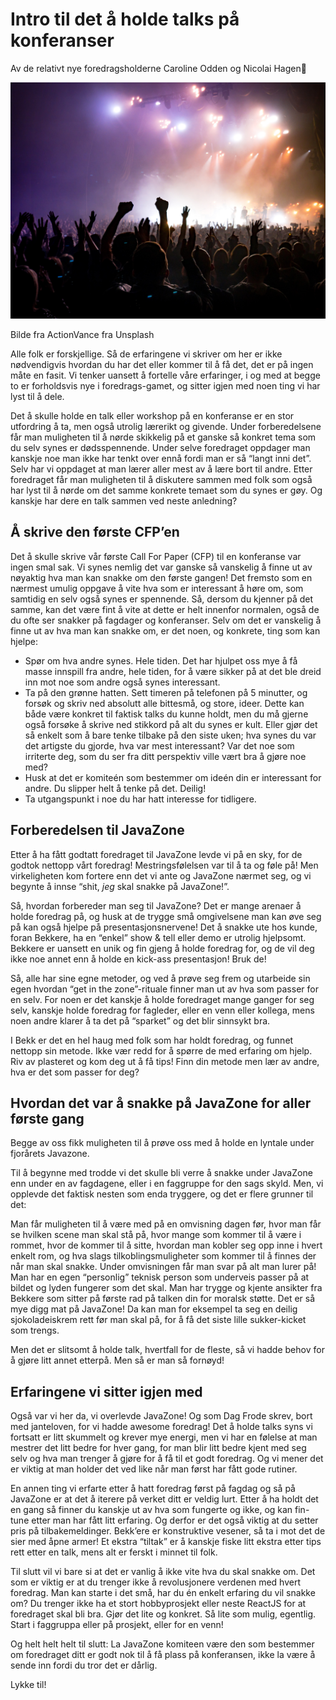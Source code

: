 # Intro til det å holde talks på konferanser

<div class="bio"> Av de relativt nye foredragsholderne <span class="author">Caroline Odden</span> og <span class="author">Nicolai Hagen</span>🚀</div>

<p class="wide-image"><img alt="Bilde av rockekonsert" src="actionvance-eXVd7gDPO9A-unsplash.jpg" /></p>
<p class="image-credit">Bilde fra ActionVance fra Unsplash</p>

Alle folk er forskjellige. Så de erfaringene vi skriver om her er ikke nødvendigvis hvordan du har det eller kommer til å få det, det er på ingen måte en fasit. Vi tenker uansett å fortelle våre erfaringer, i og med at begge to er forholdsvis nye i foredrags-gamet, og sitter igjen med noen ting vi har lyst til å dele.

Det å skulle holde en talk eller workshop på en konferanse er en stor utfordring å ta, men også utrolig lærerikt og givende. Under forberedelsene får man muligheten til å nørde skikkelig på et ganske så konkret tema som du selv synes er dødsspennende. Under selve foredraget oppdager man kanskje noe man ikke har tenkt over ennå fordi man er så “langt inni det”. Selv har vi oppdaget at man lærer aller mest av å lære bort til andre. Etter foredraget får man muligheten til å diskutere sammen med folk som også har lyst til å nørde om det samme konkrete temaet som du synes er gøy. Og kanskje har dere en talk sammen ved neste anledning?

## Å skrive den første CFP’en

Det å skulle skrive vår første Call For Paper (CFP) til en konferanse var ingen smal sak. Vi synes nemlig det var ganske så vanskelig å finne ut av nøyaktig hva man kan snakke om den første gangen! Det fremsto som en nærmest umulig oppgave å vite hva som er interessant å høre om, som samtidig en selv også synes er spennende. Så, dersom du kjenner på det samme, kan det være fint å vite at dette er helt innenfor normalen, også de du ofte ser snakker på fagdager og konferanser. Selv om det er vanskelig å finne ut av hva man kan snakke om, er det noen, og konkrete, ting som kan hjelpe: 


- Spør om hva andre synes. Hele tiden. Det har hjulpet oss mye å få masse innspill fra andre, hele tiden, for å være sikker på at det ble dreid inn mot noe som andre også synes interessant. 
- Ta på den grønne hatten. Sett timeren på telefonen på 5 minutter, og forsøk og skriv ned absolutt alle bittesmå, og store, ideer. Dette kan både være konkret til faktisk talks du kunne holdt, men du må gjerne også forsøke å skrive ned stikkord på alt du synes er kult. Eller gjør det så enkelt som å bare tenke tilbake på den siste uken; hva synes du var det artigste du gjorde, hva var mest interessant? Var det noe som irriterte deg, som du ser fra ditt perspektiv ville vært bra å gjøre noe med?  
- Husk at det er komiteén som bestemmer om ideén din er interessant for andre. Du slipper helt å tenke på det. Deilig! 
- Ta utgangspunkt i noe du har hatt interesse for tidligere.

## Forberedelsen til JavaZone

Etter å ha fått godtatt foredraget til JavaZone levde vi på en sky, for de godtok nettopp vårt foredrag! Mestringsfølelsen var til å ta og føle på! Men virkeligheten kom fortere enn det vi ante og JavaZone nærmet seg, og vi begynte å innse “shit, *jeg* skal snakke på JavaZone!”.

Så, hvordan forbereder man seg til JavaZone?
Det er mange arenaer å holde foredrag på, og husk at de trygge små omgivelsene man kan øve seg på kan også hjelpe på presentasjonsnervene! Det å snakke ute hos kunde, foran Bekkere, ha en “enkel” show & tell eller demo er utrolig hjelpsomt. Bekkere er uansett en unik og fin gjeng å holde foredrag for, og de vil deg ikke noe annet enn å holde en kick-ass presentasjon! Bruk de!

Så, alle har sine egne metoder, og ved å prøve seg frem og utarbeide sin egen hvordan “get in the zone”-rituale finner man ut av hva som passer for en selv. For noen er det kanskje å holde foredraget mange ganger for seg selv, kanskje holde foredrag for fagleder, eller en venn eller kollega, mens noen andre klarer å ta det på “sparket” og det blir sinnsykt bra.

I Bekk er det en hel haug med folk som har holdt foredrag, og funnet nettopp sin metode. Ikke vær redd for å spørre de med erfaring om hjelp. Riv av plasteret og kom deg ut å få tips! Finn din metode men lær av andre, hva er det som passer for deg? 

## Hvordan det var å snakke på JavaZone for aller første gang

Begge av oss fikk muligheten til å prøve oss med å holde en lyntale under fjorårets Javazone. 

Til å begynne med trodde vi det skulle bli verre å snakke under JavaZone enn under en av fagdagene, eller i en faggruppe for den sags skyld. Men, vi opplevde det faktisk nesten som enda tryggere, og det er flere grunner til det:

Man får muligheten til å være med på en omvisning dagen før, hvor man får se hvilken scene man skal stå på, hvor mange som kommer til å være i rommet, hvor de kommer til å sitte, hvordan man kobler seg opp inne i hvert enkelt rom, og hva slags tilkoblingsmuligheter som kommer til å finnes der når man skal snakke. Under omvisningen får man svar på alt man lurer på!
Man har en egen “personlig” teknisk person som underveis passer på at bildet og lyden fungerer som det skal.
Man har trygge og kjente ansikter fra Bekkere som sitter på første rad på talken din for moralsk støtte. 
Det er så mye digg mat på JavaZone! Da kan man for eksempel ta seg en deilig sjokoladeiskrem rett før man skal på, for å få det siste lille sukker-kicket som trengs. 

Men det er slitsomt å holde talk, hvertfall for de fleste, så vi hadde behov for å gjøre litt annet etterpå. Men så er man så fornøyd!

## Erfaringene vi sitter igjen med

Også var vi her da, vi overlevde JavaZone! Og som Dag Frode skrev, bort med janteloven, for vi hadde awesome foredrag! Det å holde talks syns vi fortsatt er litt skummelt og krever mye energi, men vi har en følelse at man mestrer det litt bedre for hver gang, for man blir litt bedre kjent med seg selv og hva man trenger å gjøre for å få til et godt foredrag. Og vi mener det er viktig at man holder det ved like når man først har fått gode rutiner.

En annen ting vi erfarte etter å hatt foredrag først på fagdag og så på JavaZone er at det å iterere på verket ditt er veldig lurt. Etter å ha holdt det en gang så finner du kanskje ut av hva som fungerte og ikke, og kan fin-tune etter man har fått litt erfaring. Og derfor er det også viktig at du setter pris på tilbakemeldinger. Bekk’ere er konstruktive vesener, så ta i mot det de sier med åpne armer! Et ekstra “tiltak” er å kanskje fiske litt ekstra etter tips rett etter en talk, mens alt er ferskt i minnet til folk.  

Til slutt vil vi bare si at det er vanlig å ikke vite hva du skal snakke om. Det som er viktig er at du trenger ikke å revolusjonere verdenen med hvert foredrag. Man kan starte i det små, har du én enkelt erfaring du vil snakke om? Du trenger ikke ha et stort hobbyprosjekt eller neste ReactJS for at foredraget skal bli bra. Gjør det lite og konkret. Så lite som mulig, egentlig. Start i faggruppa eller på prosjekt, eller for en venn!

Og helt helt helt til slutt:
La JavaZone komiteen være den som bestemmer om foredraget ditt er godt nok til å få plass på konferansen, ikke la være å sende inn fordi du tror det er dårlig. 

Lykke til! 
